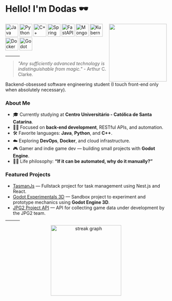 # Hello! I'm Dodas 🕶

<img src="https://media1.tenor.com/m/9TXY0w_frwkAAAAC/crow-with-knife-caw.gif" align="right" width="180"/>

<div align="left">
  <img alt="Java SVG" src="https://www.svgrepo.com/show/452234/java.svg" width="40"/>
  <img alt="Python SVG" src="https://www.svgrepo.com/show/452091/python.svg" width="40"/>
  <img alt="C++ SVG" src="https://www.svgrepo.com/show/452183/cpp.svg" width="40"/>
  <img alt="Spring SVG" src="https://www.svgrepo.com/show/354380/spring-icon.svg" width="40"/>
  <img alt="FastAPI SVG" src="https://icon.icepanel.io/Technology/svg/FastAPI.svg" width="40"/>
  <img alt="MongoDB SVG" src="https://icon.icepanel.io/Technology/svg/MongoDB.svg" width="40"/>
  <img alt="Kubernetes SVG" src="https://icon.icepanel.io/Technology/svg/Kubernetes.svg" width="40"/>
  <img alt="Docker SVG" src="https://icon.icepanel.io/Technology/svg/Docker.svg" width="40"/>
  <img alt="Godot Engine SVG" src="https://icon.icepanel.io/Technology/svg/Godot-Engine.svg" width="40"/>
</div>

<hr width="45px">

> *"Any sufficiently advanced technology is indistinguishable from magic."* - Arthur C. Clarke.

Backend-obsessed software engineering student (I touch front-end only when absolutely necessary).

### About Me

- 🎓 Currently studying at **Centro Universitário - Católica de Santa Catarina**.
- 👨‍💻 Focused on **back-end development**, RESTful APIs, and automation.
- 🛠️ Favorite languages: **Java**, **Python**, and **C++**.
- ☁️ Exploring **DevOps**, **Docker**, and cloud infrastructure.
- 🎮 Gamer and indie game dev — building small projects with **Godot Engine**.
- 🧑‍🚀 Life philosophy: **“If it can be automated, why do it manually?”**

### Featured Projects

- [TasmanJs](https://github.com/doda-s/task-manager-js) — Fullstack project for task management using Nest.js and React.
- [Godot Experimentals 3D](https://github.com/doda-s/godot-experimentals-3d) — Sandbox project to experiment and prototype mechanics using **Godot Engine 3D**.
- [JPG2 Project API](https://github.com/doda-s/api-server-side) — API for collecting game data under development by the JPG2 team.

<hr width="45px">

<div align="center">
  <img src="https://streak-stats.demolab.com?user=doda-s&locale=en&mode=daily&theme=dark&hide_border=false&border_radius=5&order=3" height="220" alt="streak graph"  />
</div>
